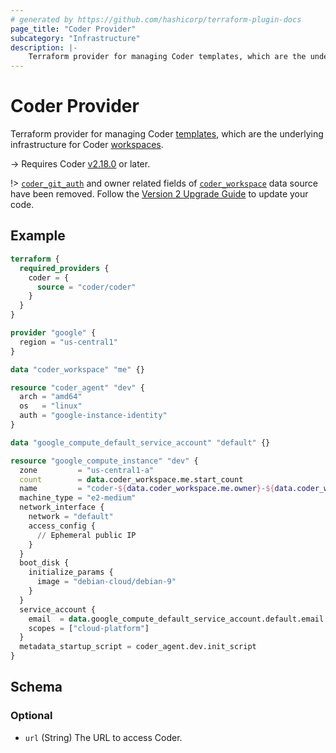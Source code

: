 ```yaml
---
# generated by https://github.com/hashicorp/terraform-plugin-docs
page_title: "Coder Provider"
subcategory: "Infrastructure"
description: |-
    Terraform provider for managing Coder templates, which are the underlying infrastructure for Coder workspaces.
---
```


# Coder Provider

Terraform provider for managing Coder [templates](https://coder.com/docs/admin/templates), which are the underlying infrastructure for Coder [workspaces](https://coder.com/docs/user-guides/workspace-management).

-> Requires Coder [v2.18.0](https://github.com/coder/coder/releases/tag/v2.18.0) or later.

!> [`coder_git_auth`](https://registry.terraform.io/providers/coder/coder/1.0.4/docs/data-sources/git_auth) and owner related fields of [`coder_workspace`](https://registry.terraform.io/providers/coder/coder/1.0.4/docs/data-sources/workspace) data source have been removed. Follow the [Version 2 Upgrade Guide](https://registry.terraform.io/providers/codercom/coder/latest/docs/guides/version-2-upgrade) to update your code.

## Example

```terraform
terraform {
  required_providers {
    coder = {
      source = "coder/coder"
    }
  }
}

provider "google" {
  region = "us-central1"
}

data "coder_workspace" "me" {}

resource "coder_agent" "dev" {
  arch = "amd64"
  os   = "linux"
  auth = "google-instance-identity"
}

data "google_compute_default_service_account" "default" {}

resource "google_compute_instance" "dev" {
  zone         = "us-central1-a"
  count        = data.coder_workspace.me.start_count
  name         = "coder-${data.coder_workspace.me.owner}-${data.coder_workspace.me.name}"
  machine_type = "e2-medium"
  network_interface {
    network = "default"
    access_config {
      // Ephemeral public IP
    }
  }
  boot_disk {
    initialize_params {
      image = "debian-cloud/debian-9"
    }
  }
  service_account {
    email  = data.google_compute_default_service_account.default.email
    scopes = ["cloud-platform"]
  }
  metadata_startup_script = coder_agent.dev.init_script
}
```

<!-- schema generated by tfplugindocs -->
## Schema

### Optional

- `url` (String) The URL to access Coder.